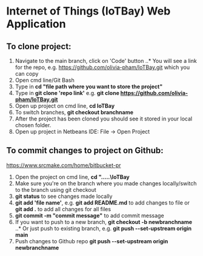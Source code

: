 # Internet of Things (IoTBay) Web Application
## To clone project:
1. Navigate to the main branch, click on 'Code' button
..* You will see a link for the repo, e.g. https://github.com/olivia-pham/IoTBay.git which you can copy
3. Open cmd line/Git Bash
4. Type in **cd "file path where you want to store the project"**
5. Type in **git clone 'repo link'** e.g. **git clone https://github.com/olivia-pham/IoTBay.git**
6. Open up project on cmd line, **cd IoTBay**
7. To switch branches, **git checkout branchname**
8. After the project has been cloned you should see it stored in your local chosen folder.
9. Open up project in Netbeans IDE: File -> Open Project

## To commit changes to project on Github:
https://www.srcmake.com/home/bitbucket-pr 
1. Open the project on cmd line, **cd ".....\IoTBay**
2. Make sure you're on the branch where you made changes locally/switch to the branch using git checkout
3. **git status** to see changes made locally
4. **git add 'file name'**, e.g. **git add README.md** to add changes to file or **git add .** to add all changes for all files
5. **git commit -m "commit message"** to add commit message
6. If you want to push to a new branch, **git checkout -b newbranchname**
..* Or just push to existing branch, e.g. **git push --set-upstream origin main**
8. Push changes to Github repo **git push --set-upstream origin newbranchname**


